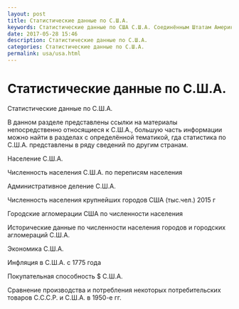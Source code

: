 ```yaml
---
layout: post
title: Статистические данные по С.Ш.А.
keywords: Статистические данные по США С.Ш.А. Соединённым Штатам Америки
date: 2017-05-28 15:46
description: Статистические данные по С.Ш.А.
categories: Статистические данные по С.Ш.А.
permalink: usa/usa.html
---
```


# Статистические данные по С.Ш.А.



Статистические данные по С.Ш.А.


В данном разделе представлены ссылки на материалы непосредственно относящиеся к С.Ш.А., большую часть информации можно найти в разделах с определённой тематикой, гда статистика по С.Ш.А. 
представлены в ряду сведений по другим странам. 


Население С.Ш.А.



Численность населения С.Ш.А. по переписям населения


Административное деление С.Ш.А.


Численность населения крупнейших городов США (тыс.чел.) 2015 г 


Городские агломерации США по численности населения


Исторические данные по численности населения городов и городских агломераций С.Ш.А.


Экономика С.Ш.А.


Инфляция в С.Ш.А. с 1775 года


Покупательная способность $ С.Ш.А.


Сравнение производства и потребления некоторых потребительских товаров С.С.С.Р. и С.Ш.А. в 1950-е гг.







		
		

